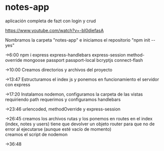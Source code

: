 # notes-app
aplicación completa de fazt con login y crud

https://www.youtube.com/watch?v=-bI0diefasA

Nombramos la carpeta "notes-app" e iniciamos el repositorio "npm init --yes"

->6:00 npm i express express-handlebars express-session method-override mongoose passport passport-local bcryptjs connect-flash

->10:00 Creamos directorios y archivos del proyecto

->13:47 Estructuramos el index js y ponemos en funcionamiento el servidor con express

->17:20 Instalamos nodemon, configuramos la carpeta de las vistas requiriendo path
	requerimos y configuramos handlebars

->23:46 urlencoded, methodOverride y express-session

->26:45 creamos los archivos rutas y los ponemos en routes en el index (index, notes y users)
		tiene que devolver un objeto router para que no de error al ejecutarse (aunque esté vacío de momento)	
	creamos el script de nodemon

->36:48 